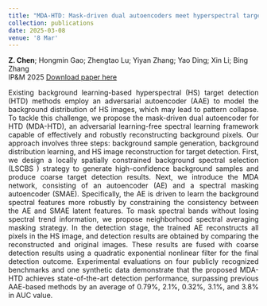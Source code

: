 ```yaml
---
title: "MDA-HTD: Mask-driven dual autoencoders meet hyperspectral target detection"
collection: publications
date: 2025-03-08
venue: '8 Mar'
---
```

**Z. Chen**; Hongmin Gao; Zhengtao Lu; Yiyan Zhang; Yao Ding; Xin Li; Bing Zhang <br>
IP&M 2025
[Download paper here](https://www.sciencedirect.com/science/article/abs/pii/S0306457325000482?via%3Dihub)

<div style="text-align: justify;">
Existing background learning-based hyperspectral (HS) target detection (HTD) methods employ an adversarial autoencoder (AAE) to model the background distribution of HS images, which may lead to pattern collapse. To tackle this challenge, we propose the mask-driven dual autoencoder for HTD (MDA-HTD), an adversarial learning-free spectral learning framework capable of effectively and robustly reconstructing background pixels. Our approach involves three steps: background sample generation, background distribution learning, and HS image reconstruction for target detection. First, we design a locally spatially constrained background spectral selection (LSCBS
) strategy to generate high-confidence background samples and produce coarse target detection results. Next, we introduce the MDA network, consisting of an autoencoder (AE) and a spectral masking autoencoder (SMAE). Specifically, the AE is driven to learn the background spectral features more robustly by constraining the consistency between the AE and SMAE latent features. To mask spectral bands without losing spectral trend information, we propose neighborhood spectral averaging masking strategy. In the detection stage, the trained AE reconstructs all pixels in the HS image, and detection results are obtained by comparing the reconstructed and original images. These results are fused with coarse detection results using a quadratic exponential nonlinear filter for the final detection outcome. Experimental evaluations on four publicly recognized benchmarks and one synthetic data demonstrate that the proposed MDA-HTD achieves state-of-the-art detection performance, surpassing previous AAE-based methods by an average of 0.79%, 2.1%, 0.32%, 3.1%, and 3.8% in AUC value.
</div>
